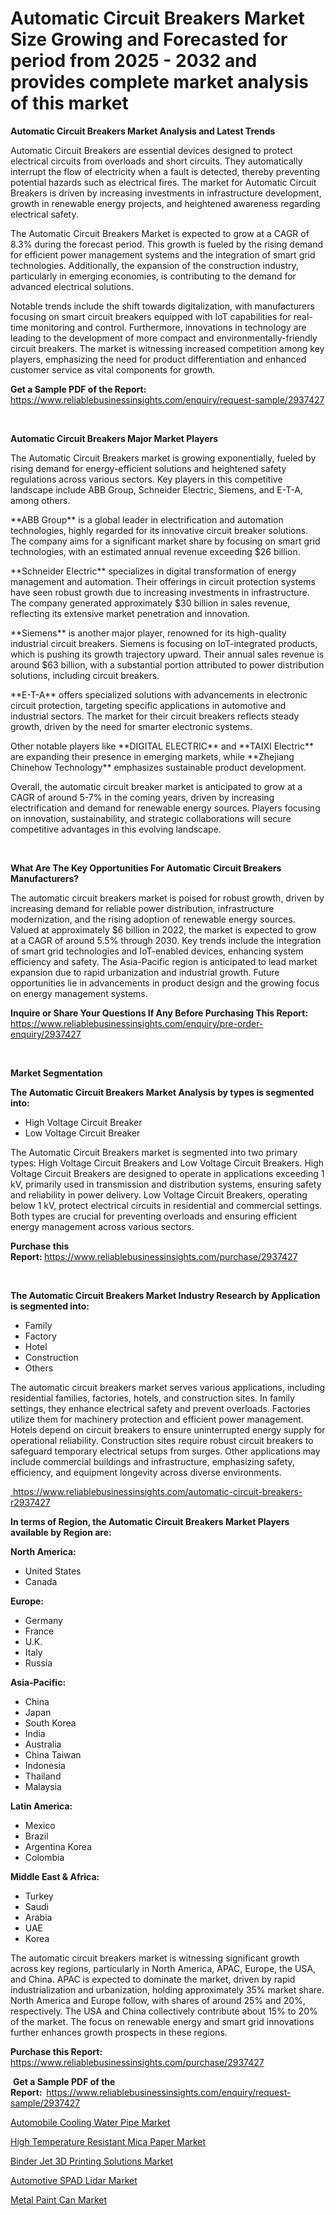 <p><h1>Automatic Circuit Breakers Market Size Growing and Forecasted for period from 2025 - 2032 and provides complete market analysis of this market</h1></p><p><strong>Automatic Circuit Breakers Market Analysis and Latest Trends</strong></p>
<p><p>Automatic Circuit Breakers are essential devices designed to protect electrical circuits from overloads and short circuits. They automatically interrupt the flow of electricity when a fault is detected, thereby preventing potential hazards such as electrical fires. The market for Automatic Circuit Breakers is driven by increasing investments in infrastructure development, growth in renewable energy projects, and heightened awareness regarding electrical safety.</p><p>The Automatic Circuit Breakers Market is expected to grow at a CAGR of 8.3% during the forecast period. This growth is fueled by the rising demand for efficient power management systems and the integration of smart grid technologies. Additionally, the expansion of the construction industry, particularly in emerging economies, is contributing to the demand for advanced electrical solutions. </p><p>Notable trends include the shift towards digitalization, with manufacturers focusing on smart circuit breakers equipped with IoT capabilities for real-time monitoring and control. Furthermore, innovations in technology are leading to the development of more compact and environmentally-friendly circuit breakers. The market is witnessing increased competition among key players, emphasizing the need for product differentiation and enhanced customer service as vital components for growth.</p></p>
<p><strong>Get a Sample PDF of the Report:&nbsp;</strong> <a href="https://www.reliablebusinessinsights.com/enquiry/request-sample/2937427?utm_campaign=1117&utm_medium=2&utm_source=Github&utm_content=ia&utm_term=14032025&utm_id=automatic-circuit-breakers">https://www.reliablebusinessinsights.com/enquiry/request-sample/2937427</a></p>
<p>&nbsp;</p>
<p><strong>Automatic Circuit Breakers Major Market Players</strong></p>
<p><p>The Automatic Circuit Breakers market is growing exponentially, fueled by rising demand for energy-efficient solutions and heightened safety regulations across various sectors. Key players in this competitive landscape include ABB Group, Schneider Electric, Siemens, and E-T-A, among others.</p><p>**ABB Group** is a global leader in electrification and automation technologies, highly regarded for its innovative circuit breaker solutions. The company aims for a significant market share by focusing on smart grid technologies, with an estimated annual revenue exceeding $26 billion.</p><p>**Schneider Electric** specializes in digital transformation of energy management and automation. Their offerings in circuit protection systems have seen robust growth due to increasing investments in infrastructure. The company generated approximately $30 billion in sales revenue, reflecting its extensive market penetration and innovation.</p><p>**Siemens** is another major player, renowned for its high-quality industrial circuit breakers. Siemens is focusing on IoT-integrated products, which is pushing its growth trajectory upward. Their annual sales revenue is around $63 billion, with a substantial portion attributed to power distribution solutions, including circuit breakers.</p><p>**E-T-A** offers specialized solutions with advancements in electronic circuit protection, targeting specific applications in automotive and industrial sectors. The market for their circuit breakers reflects steady growth, driven by the need for smarter electronic systems.</p><p>Other notable players like **DIGITAL ELECTRIC** and **TAIXI Electric** are expanding their presence in emerging markets, while **Zhejiang Chinehow Technology** emphasizes sustainable product development.</p><p>Overall, the automatic circuit breaker market is anticipated to grow at a CAGR of around 5-7% in the coming years, driven by increasing electrification and demand for renewable energy sources. Players focusing on innovation, sustainability, and strategic collaborations will secure competitive advantages in this evolving landscape.</p></p>
<p>&nbsp;</p>
<p><strong>What Are The Key Opportunities For Automatic Circuit Breakers Manufacturers?</strong></p>
<p><p>The automatic circuit breakers market is poised for robust growth, driven by increasing demand for reliable power distribution, infrastructure modernization, and the rising adoption of renewable energy sources. Valued at approximately $6 billion in 2022, the market is expected to grow at a CAGR of around 5.5% through 2030. Key trends include the integration of smart grid technologies and IoT-enabled devices, enhancing system efficiency and safety. The Asia-Pacific region is anticipated to lead market expansion due to rapid urbanization and industrial growth. Future opportunities lie in advancements in product design and the growing focus on energy management systems.</p></p>
<p><strong>Inquire or Share Your Questions If Any Before Purchasing This Report:</strong> <a href="https://www.reliablebusinessinsights.com/enquiry/pre-order-enquiry/2937427?utm_campaign=1117&utm_medium=2&utm_source=Github&utm_content=ia&utm_term=14032025&utm_id=automatic-circuit-breakers">https://www.reliablebusinessinsights.com/enquiry/pre-order-enquiry/2937427</a></p>
<p>&nbsp;</p>
<p><strong>Market Segmentation</strong></p>
<p><strong>The Automatic Circuit Breakers Market Analysis by types is segmented into:</strong></p>
<p><ul><li>High Voltage Circuit Breaker</li><li>Low Voltage Circuit Breaker</li></ul></p>
<p><p>The Automatic Circuit Breakers market is segmented into two primary types: High Voltage Circuit Breakers and Low Voltage Circuit Breakers. High Voltage Circuit Breakers are designed to operate in applications exceeding 1 kV, primarily used in transmission and distribution systems, ensuring safety and reliability in power delivery. Low Voltage Circuit Breakers, operating below 1 kV, protect electrical circuits in residential and commercial settings. Both types are crucial for preventing overloads and ensuring efficient energy management across various sectors.</p></p>
<p><strong>Purchase this Report:&nbsp;</strong><a href="https://www.reliablebusinessinsights.com/purchase/2937427?utm_campaign=1117&utm_medium=2&utm_source=Github&utm_content=ia&utm_term=14032025&utm_id=automatic-circuit-breakers">https://www.reliablebusinessinsights.com/purchase/2937427</a></p>
<p>&nbsp;</p>
<p><strong>The Automatic Circuit Breakers Market Industry Research by Application is segmented into:</strong></p>
<p><ul><li>Family</li><li>Factory</li><li>Hotel</li><li>Construction</li><li>Others</li></ul></p>
<p><p>The automatic circuit breakers market serves various applications, including residential families, factories, hotels, and construction sites. In family settings, they enhance electrical safety and prevent overloads. Factories utilize them for machinery protection and efficient power management. Hotels depend on circuit breakers to ensure uninterrupted energy supply for operational reliability. Construction sites require robust circuit breakers to safeguard temporary electrical setups from surges. Other applications may include commercial buildings and infrastructure, emphasizing safety, efficiency, and equipment longevity across diverse environments.</p></p>
<p><a href="https://www.reliablebusinessinsights.com/automatic-circuit-breakers-r2937427?utm_campaign=1117&utm_medium=2&utm_source=Github&utm_content=ia&utm_term=14032025&utm_id=automatic-circuit-breakers">&nbsp;https://www.reliablebusinessinsights.com/automatic-circuit-breakers-r2937427</a></p>
<p><strong>In terms of Region, the Automatic Circuit Breakers Market Players available by Region are:</strong></p>
<p>
    <p> <strong> North America: </strong>
        <ul>
            <li>United States</li>
            <li>Canada</li>
        </ul>
        </p> 
    <p> <strong> Europe: </strong>
        <ul>
            <li>Germany</li>
            <li>France</li>
            <li>U.K.</li>
            <li>Italy</li>
            <li>Russia</li>
        </ul>
        </p> 
    <p> <strong> Asia-Pacific: </strong>
        <ul>
            <li>China</li>
            <li>Japan</li>
            <li>South Korea</li>
            <li>India</li>
            <li>Australia</li>
            <li>China Taiwan</li>
            <li>Indonesia</li>
            <li>Thailand</li>
            <li>Malaysia</li>
        </ul>
        </p> 
    <p> <strong> Latin America: </strong>
        <ul>
            <li>Mexico</li>
            <li>Brazil</li>
            <li>Argentina Korea</li>
            <li>Colombia</li>
        </ul>
        </p> 
    <p> <strong> Middle East & Africa: </strong>
        <ul>
            <li>Turkey</li>
            <li>Saudi</li>
            <li>Arabia</li>
            <li>UAE</li>
            <li>Korea</li>
        </ul>
    </p>
    </p>
<p><p>The automatic circuit breakers market is witnessing significant growth across key regions, particularly in North America, APAC, Europe, the USA, and China. APAC is expected to dominate the market, driven by rapid industrialization and urbanization, holding approximately 35% market share. North America and Europe follow, with shares of around 25% and 20%, respectively. The USA and China collectively contribute about 15% to 20% of the market. The focus on renewable energy and smart grid innovations further enhances growth prospects in these regions.</p></p>
<p><strong>Purchase this Report: </strong><a href="https://www.reliablebusinessinsights.com/purchase/2937427?utm_campaign=1117&utm_medium=2&utm_source=Github&utm_content=ia&utm_term=14032025&utm_id=automatic-circuit-breakers">https://www.reliablebusinessinsights.com/purchase/2937427</a></p>
<p>&nbsp;<strong>Get a Sample PDF of the Report:&nbsp;&nbsp;</strong><a href="https://www.reliablebusinessinsights.com/enquiry/request-sample/2937427?utm_campaign=1117&utm_medium=2&utm_source=Github&utm_content=ia&utm_term=14032025&utm_id=automatic-circuit-breakers">https://www.reliablebusinessinsights.com/enquiry/request-sample/2937427</a></p>
<p><strong></strong></p>
<p><p><a href="https://github.com/luhleickov/Market-Research-Report-List-1/blob/main/automobile-cooling-water-pipe-market.md?utm_campaign=1117&utm_medium=2&utm_source=Github&utm_content=ia&utm_term=14032025&utm_id=automatic-circuit-breakers">Automobile Cooling Water Pipe Market</a></p><p><a href="https://github.com/okornevonywx/Market-Research-Report-List-1/blob/main/high-temperature-resistant-mica-paper-market.md?utm_campaign=1117&utm_medium=2&utm_source=Github&utm_content=ia&utm_term=14032025&utm_id=automatic-circuit-breakers">High Temperature Resistant Mica Paper Market</a></p><p><a href="https://github.com/elceryaneik/Market-Research-Report-List-1/blob/main/binder-jet-3d-printing-solutions-market.md?utm_campaign=1117&utm_medium=2&utm_source=Github&utm_content=ia&utm_term=14032025&utm_id=automatic-circuit-breakers">Binder Jet 3D Printing Solutions Market</a></p><p><a href="https://github.com/sukeldrage0g/Market-Research-Report-List-1/blob/main/automotive-spad-lidar-market.md?utm_campaign=1117&utm_medium=2&utm_source=Github&utm_content=ia&utm_term=14032025&utm_id=automatic-circuit-breakers">Automotive SPAD Lidar Market</a></p><p><a href="https://github.com/nwogudimouix/Market-Research-Report-List-1/blob/main/metal-paint-can-market.md?utm_campaign=1117&utm_medium=2&utm_source=Github&utm_content=ia&utm_term=14032025&utm_id=automatic-circuit-breakers">Metal Paint Can Market</a></p></p>